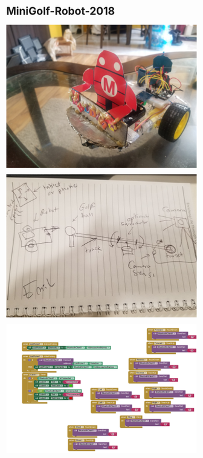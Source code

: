 # MiniGolf-Robot-2018

![](https://github.com/emilkaram/MiniGolf-Robot-2018/blob/master/images/20180219_090406.jpg)

![](https://github.com/emilkaram/MiniGolf-Robot-2018/blob/master/images/20180207_170130.jpg)

![](https://github.com/emilkaram/MiniGolf-Robot-2018/blob/master/images/Appinv_arch.png)


